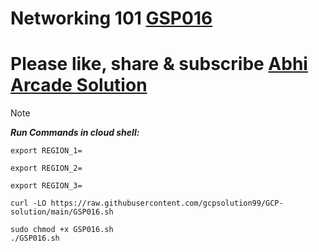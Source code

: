 # Networking 101 [GSP016](https://www.cloudskillsboost.google/focuses/1743?catalog_rank=%7B%22rank%22%3A1%2C%22num_filters%22%3A0%2C%22has_search%22%3Atrue%7D&parent=catalog&search_id=32379118)

# Please like, share & subscribe [Abhi Arcade Solution](https://www.youtube.com/channel/UCkk4rjC0a82NRW9nQMohjyQ)

> [!NOTE]
> ***Run Commands in cloud shell:***

```
export REGION_1=
```
```
export REGION_2=
```
```
export REGION_3=
```
```
curl -LO https://raw.githubusercontent.com/gcpsolution99/GCP-solution/main/GSP016.sh

sudo chmod +x GSP016.sh
./GSP016.sh
```


